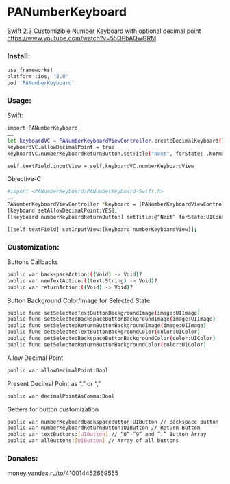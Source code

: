 # PANumberKeyboard
Swift 2.3
Customizible Number Keyboard with optional decimal point
https://www.youtube.com/watch?v=55QPbAQwGRM

### Install:
```sh
use_frameworks!
platform :ios, '8.0'
pod 'PANumberKeyboard'
```
### Usage:

Swift:
```sh
import PANumberKeyboard
……
let keyboardVC = PANumberKeyboardViewController.createDecimalKeyboard()
keyboardVC.allowDecimalPoint = true        
keyboardVC.numberKeyboardReturnButton.setTitle("Next", forState: .Normal)

self.textField.inputView = self.keyboardVC.numberKeyboardView
```

Objective-C:
```sh
#import <PANumberKeyboard/PANumberKeyboard-Swift.h>
……
PANumberKeyboardViewController *keyboard = [PANumberKeyboardViewController createDecimalKeyboard];
[keyboard setAllowDecimalPoint:YES];
[[keyboard numberKeyboardReturnButton] setTitle:@“Next” forState:UIControlStateNormal];

[[self textField] setInputView:[keyboard numberKeyboardView]];
```
### Customization:
Buttons Callbacks
```sh
public var backspaceAction:((Void) -> Void)?
public var newTextAction:((text:String) -> Void)?
public var returnAction:((Void) -> Void)?
```
Button Background Color/Image for Selected State
```sh
public func setSelectedTextButtonBackgroundImage(image:UIImage)
public func setSelectedBackspaceButtonBackgroundImage(image:UIImage)
public func setSelectedReturnButtonBackgroundImage(image:UIImage)
public func setSelectedTextButtonBackgroundColor(color:UIColor)
public func setSelectedBackspaceButtonBackgroundColor(color:UIColor)
public func setSelectedReturnButtonBackgroundColor(color:UIColor)
```
Allow Decimal Point
```sh
public var allowDecimalPoint:Bool
```
Present Decimal Point as “.” or “,”
```sh
public var decimalPointAsComma:Bool
```
Getters for button customization
```sh
public var numberKeyboardBackspaceButton:UIButton // Backspace Button
public var numberKeyboardReturnButton:UIButton // Return Button
public var textButtons:[UIButton] // “0”-“9” and “.” Button Array
public var allButtons:[UIButton] // Array of all buttons
```
### Donates:
money.yandex.ru/to/410014452669555